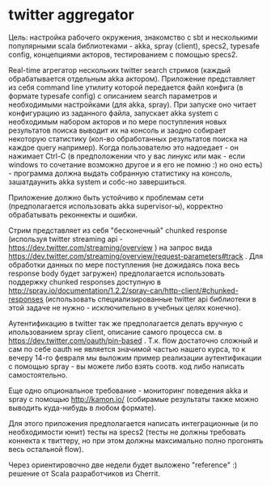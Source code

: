 twitter aggregator
============================

Цель: настройка рабочего окружения, знакомство с sbt и несколькими популярными scala библиотеками - akka, spray (client), specs2, typesafe config, концепциями акторов, тестированием с помощью specs2.

Real-time агрегатор нескольких twitter search стримов (каждый обрабатывается отдельным akka актором). Приложение представляет из себя command line утилиту которой передается файл конфига (в формате typesafe config) с описанием search параметров и необходимыми настройками (для akka, spray). При запуске оно читает конфигурацию из заданного файла, запускает akka system с необходимым набором акторов и по мере поступления новых результатов поиска выводит их на консоль и заодно собирает некоторую статистику (кол-во обработанных результатов поиска на каждое query например). Когда пользователю это надоедает - он нажимает Ctrl-C (в предположении что у вас линукс или мак - если windows то сочетание возможно другое и я его не помню :) но оно есть) - программа должна выдать собранную статистику на консоль, зашатдаунить akka system и собс-но завершиться.

Приложение должно быть устойчиво к проблемам сети (предполагается использовать akka supervisor-ы), корректно обрабатывать реконнекты и ошибки.

Стрим представляет из себя "бесконечный" chunked response (используя twitter streaming api - https://dev.twitter.com/streaming/overview ) на запрос вида https://dev.twitter.com/streaming/overview/request-parameters#track . Для обработки данных по мере поступления (не дожидаясь пока весь response body будет загружен) предполагается использовать поддержку chunked responses доступную в http://spray.io/documentation/1.2.2/spray-can/http-client/#chunked-responses (использовать специализированные twitter api библиотеки в этой задаче не нужно - исключительно в учебных целях конечно).

Аутентификацию в twitter так же предполагается делать вручную с ипользованием spray client, описание самого процесса см. в https://dev.twitter.com/oauth/pin-based . Т.к. flow достаточно сложный и сам по себе oauth не является значимой частью нашего курса, то к вечеру 14-го февраля мы выложим пример реализации аутентификации с помощью spray - вы можете либо взять соотв. код либо написать самостоятельно.

Еще одно опциональное требование - мониторинг поведения akka и spray с помощью http://kamon.io/ (собирамые результаты также можно выводить куда-нибудь в любом формате).

Для этого приложения предполагается написать интеграционные (и по необходимости юнит) тесты на specs2 (тесты не должны требовать коннекта к твиттеру, но при этом должны максимально полно прогонять весь остальной flow).

Через ориентировочно две недели будет выложено "reference" :) решение от Scala разработчиков из Cherrit.

